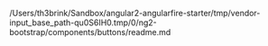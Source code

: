/Users/th3brink/Sandbox/angular2-angularfire-starter/tmp/vendor-input_base_path-qu0S6IH0.tmp/0/ng2-bootstrap/components/buttons/readme.md
